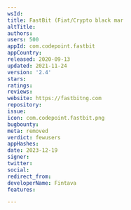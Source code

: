 ```yaml
---
wsId: 
title: FastBit (Fiat/Crypto black mar
altTitle: 
authors: 
users: 500
appId: com.codepoint.fastbit
appCountry: 
released: 2020-09-13
updated: 2021-11-24
version: '2.4'
stars: 
ratings: 
reviews: 
website: https://fastbitng.com
repository: 
issue: 
icon: com.codepoint.fastbit.png
bugbounty: 
meta: removed
verdict: fewusers
appHashes: 
date: 2023-12-19
signer: 
twitter: 
social: 
redirect_from: 
developerName: Fintava
features: 

---
```



